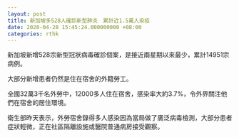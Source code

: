 ```yaml
---
layout: post
title: 新加坡多528人確診新型肺炎　累計近1.5萬人染疫
date: 2020-04-28 15:45:24.000000000 +08:00
categories: rthk
---
```


新加坡新增528宗新型冠狀病毒確診個案，是接近兩星期以來最少，累計14951宗病例。

大部分新增患者仍然是住在宿舍的外籍勞工。

全國32萬3千名外勞中，12000多人住在宿舍，感染率大約3.7%，令外界關注他們在宿舍的居住環境。

衛生部昨天表示，外勞宿舍錄得多人感染因為當局做了廣泛病毒檢測，大部分患者症狀輕微，正在社區隔離設施或醫院普通病房接受觀察。

